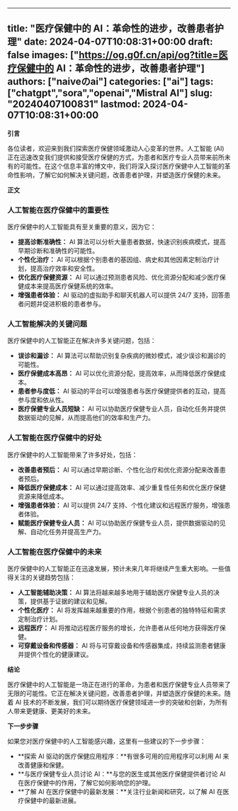 
---
title: "医疗保健中的 AI：革命性的进步，改善患者护理"
date: 2024-04-07T10:08:31+00:00
draft: false
images: ["https://og.g0f.cn/api/og?title=医疗保健中的 AI：革命性的进步，改善患者护理"]
authors: ["naiveのai"]
categories: ["ai"]
tags: ["chatgpt","sora","openai","Mistral AI"]
slug: "20240407100831"
lastmod: 2024-04-07T10:08:31+00:00
---
**引言**

各位读者，欢迎来到我们探索医疗保健领域激动人心变革的世界。人工智能 (AI) 正在迅速改变我们提供和接受医疗保健的方式，为患者和医疗专业人员带来前所未有的可能性。在这个信息丰富的博文中，我们将深入探讨医疗保健中人工智能的革命性影响，了解它如何解决关键问题，改善患者护理，并塑造医疗保健的未来。

**正文**

### 人工智能在医疗保健中的重要性

医疗保健中的人工智能具有至关重要的意义，因为它：

- **提高诊断准确性：** AI 算法可以分析大量患者数据，快速识别疾病模式，提高早期诊断和准确性的可能性。
- **个性化治疗：** AI 可以根据个别患者的基因组、病史和其他因素定制治疗计划，提高治疗效率和安全性。
- **优化医疗保健资源：** AI 可以通过预测患者风险、优化资源分配和减少医疗保健成本来提高医疗保健系统的效率。
- **增强患者体验：** AI 驱动的虚拟助手和聊天机器人可以提供 24/7 支持，回答患者问题并促进积极的患者参与。

### 人工智能解决的关键问题

医疗保健中的人工智能正在解决许多关键问题，包括：

- **误诊和漏诊：** AI 算法可以帮助识别复杂疾病的微妙模式，减少误诊和漏诊的可能性。
- **医疗保健成本高昂：** AI 可以优化资源分配，提高效率，从而降低医疗保健成本。
- **患者参与度低：** AI 驱动的平台可以增强患者与医疗保健提供者的互动，提高参与度和依从性。
- **医疗保健专业人员短缺：** AI 可以协助医疗保健专业人员，自动化任务并提供数据驱动的见解，从而提高他们的效率和生产力。

### 人工智能在医疗保健中的好处

医疗保健中的人工智能带来了许多好处，包括：

- **改善患者预后：** AI 可以通过早期诊断、个性化治疗和优化资源分配来改善患者预后。
- **降低医疗保健成本：** AI 可以通过提高效率、减少重复性任务和优化医疗保健资源来降低成本。
- **增强患者体验：** AI 可以提供 24/7 支持、个性化建议和远程医疗服务，增强患者体验。
- **赋能医疗保健专业人员：** AI 可以协助医疗保健专业人员，提供数据驱动的见解、自动化任务并提高生产力。

### 人工智能在医疗保健中的未来

医疗保健中的人工智能正在迅速发展，预计未来几年将继续产生重大影响。一些值得关注的关键趋势包括：

- **人工智能辅助决策：** AI 算法将越来越多地用于辅助医疗保健专业人员的决策，提供基于证据的建议和见解。
- **个性化医疗：** AI 将发挥越来越重要的作用，根据个别患者的独特特征和需求定制治疗计划。
- **远程医疗：** AI 将推动远程医疗服务的增长，允许患者从任何地方获得医疗保健。
- **可穿戴设备和传感器：** AI 将与可穿戴设备和传感器集成，持续监测患者健康并提供个性化的健康建议。

**结论**

医疗保健中的人工智能是一场正在进行的革命，为患者和医疗保健专业人员带来了无限的可能性。它正在解决关键问题，改善患者护理，并塑造医疗保健的未来。随着 AI 技术的不断发展，我们可以期待医疗保健领域进一步的突破和创新，为所有人带来更健康、更美好的未来。

**下一步步骤**

如果您对医疗保健中的人工智能感兴趣，这里有一些建议的下一步步骤：

- **探索 AI 驱动的医疗保健应用程序：**有很多可用的应用程序可以利用 AI 来改善健康和保健。
- **与医疗保健专业人员讨论 AI：**与您的医生或其他医疗保健提供者讨论 AI 在医疗保健中的作用，了解它如何影响您的护理。
- **了解 AI 在医疗保健中的最新发展：**关注行业新闻和研究，以了解 AI 在医疗保健中的最新进展。